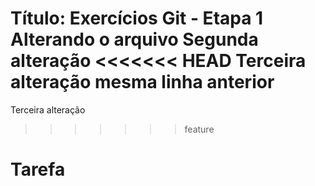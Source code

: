 Título: Exercícios Git - Etapa 1
Alterando o arquivo
Segunda alteração
<<<<<<< HEAD
Terceira alteração mesma linha anterior
=======
Terceira alteração
>>>>>>> feature
# Tarefa
